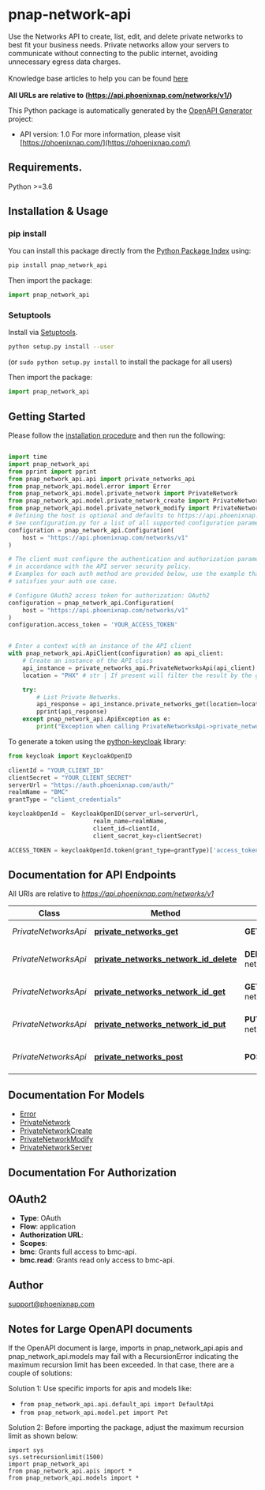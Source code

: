 # pnap-network-api
Use the Networks API to create, list, edit, and delete private networks to best fit your business needs.
Private networks allow your servers to communicate without connecting to the public internet, avoiding unnecessary
egress data charges.<br>
<br>
<span class='pnap-api-knowledge-base-link'>
Knowledge base articles to help you can be found
<a href='https://phoenixnap.com/kb/bmc-server-management-via-api#multi-private-backend-network-api' target='_blank'>here</a>
</span><br>
<br>
<b>All URLs are relative to (https://api.phoenixnap.com/networks/v1/)</b>


This Python package is automatically generated by the [OpenAPI Generator](https://openapi-generator.tech) project:

- API version: 1.0
For more information, please visit [https://phoenixnap.com/](https://phoenixnap.com/)

## Requirements.

Python >=3.6

## Installation & Usage
### pip install

You can install this package directly from the [Python Package Index](https://pypi.org/) using:

```sh
pip install pnap_network_api
```

Then import the package:
```python
import pnap_network_api
```

### Setuptools

Install via [Setuptools](http://pypi.python.org/pypi/setuptools).

```sh
python setup.py install --user
```
(or `sudo python setup.py install` to install the package for all users)

Then import the package:
```python
import pnap_network_api
```

## Getting Started

Please follow the [installation procedure](#installation--usage) and then run the following:

```python

import time
import pnap_network_api
from pprint import pprint
from pnap_network_api.api import private_networks_api
from pnap_network_api.model.error import Error
from pnap_network_api.model.private_network import PrivateNetwork
from pnap_network_api.model.private_network_create import PrivateNetworkCreate
from pnap_network_api.model.private_network_modify import PrivateNetworkModify
# Defining the host is optional and defaults to https://api.phoenixnap.com/networks/v1
# See configuration.py for a list of all supported configuration parameters.
configuration = pnap_network_api.Configuration(
    host = "https://api.phoenixnap.com/networks/v1"
)

# The client must configure the authentication and authorization parameters
# in accordance with the API server security policy.
# Examples for each auth method are provided below, use the example that
# satisfies your auth use case.

# Configure OAuth2 access token for authorization: OAuth2
configuration = pnap_network_api.Configuration(
    host = "https://api.phoenixnap.com/networks/v1"
)
configuration.access_token = 'YOUR_ACCESS_TOKEN'


# Enter a context with an instance of the API client
with pnap_network_api.ApiClient(configuration) as api_client:
    # Create an instance of the API class
    api_instance = private_networks_api.PrivateNetworksApi(api_client)
    location = "PHX" # str | If present will filter the result by the given location of the Private Networks. (optional)

    try:
        # List Private Networks.
        api_response = api_instance.private_networks_get(location=location)
        pprint(api_response)
    except pnap_network_api.ApiException as e:
        print("Exception when calling PrivateNetworksApi->private_networks_get: %s\n" % e)
```
To generate a token using the [python-keycloak](https://pypi.org/project/python-keycloak/) library:

```python
from keycloak import KeycloakOpenID

clientId = "YOUR_CLIENT_ID"
clientSecret = "YOUR_CLIENT_SECRET"
serverUrl = "https://auth.phoenixnap.com/auth/"
realmName = "BMC"
grantType = "client_credentials"

keycloakOpenId =  KeycloakOpenID(server_url=serverUrl,
                        realm_name=realmName,
                        client_id=clientId,
                        client_secret_key=clientSecret)

ACCESS_TOKEN = keycloakOpenId.token(grant_type=grantType)['access_token']
```

## Documentation for API Endpoints

All URIs are relative to *https://api.phoenixnap.com/networks/v1*

Class | Method | HTTP request | Description
------------ | ------------- | ------------- | -------------
*PrivateNetworksApi* | [**private_networks_get**](docs/PrivateNetworksApi.md#private_networks_get) | **GET** /private-networks | List Private Networks.
*PrivateNetworksApi* | [**private_networks_network_id_delete**](docs/PrivateNetworksApi.md#private_networks_network_id_delete) | **DELETE** /private-networks/{privateNetworkId} | Delete a Private Network.
*PrivateNetworksApi* | [**private_networks_network_id_get**](docs/PrivateNetworksApi.md#private_networks_network_id_get) | **GET** /private-networks/{privateNetworkId} | Get a Private Network.
*PrivateNetworksApi* | [**private_networks_network_id_put**](docs/PrivateNetworksApi.md#private_networks_network_id_put) | **PUT** /private-networks/{privateNetworkId} | Update a Private Network.
*PrivateNetworksApi* | [**private_networks_post**](docs/PrivateNetworksApi.md#private_networks_post) | **POST** /private-networks | Create a Private Network.


## Documentation For Models

 - [Error](docs/Error.md)
 - [PrivateNetwork](docs/PrivateNetwork.md)
 - [PrivateNetworkCreate](docs/PrivateNetworkCreate.md)
 - [PrivateNetworkModify](docs/PrivateNetworkModify.md)
 - [PrivateNetworkServer](docs/PrivateNetworkServer.md)


## Documentation For Authorization


## OAuth2

- **Type**: OAuth
- **Flow**: application
- **Authorization URL**: 
- **Scopes**: 
 - **bmc**: Grants full access to bmc-api.
 - **bmc.read**: Grants read only access to bmc-api.


## Author

support@phoenixnap.com


## Notes for Large OpenAPI documents
If the OpenAPI document is large, imports in pnap_network_api.apis and pnap_network_api.models may fail with a
RecursionError indicating the maximum recursion limit has been exceeded. In that case, there are a couple of solutions:

Solution 1:
Use specific imports for apis and models like:
- `from pnap_network_api.api.default_api import DefaultApi`
- `from pnap_network_api.model.pet import Pet`

Solution 2:
Before importing the package, adjust the maximum recursion limit as shown below:
```
import sys
sys.setrecursionlimit(1500)
import pnap_network_api
from pnap_network_api.apis import *
from pnap_network_api.models import *
```